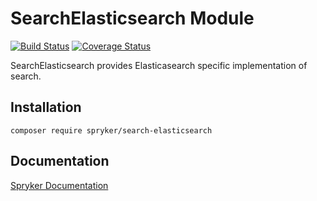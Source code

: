 # SearchElasticsearch Module
[![Build Status](https://travis-ci.org/spryker/search-elasticsearch.svg)](https://travis-ci.org/spryker/search-elasticsearch)
[![Coverage Status](https://coveralls.io/repos/github/spryker/search-elasticsearch/badge.svg)](https://coveralls.io/github/spryker/search-elasticsearch)

SearchElasticsearch provides Elasticasearch specific implementation of search.

## Installation

```
composer require spryker/search-elasticsearch
```

## Documentation

[Spryker Documentation](https://academy.spryker.com/developing_with_spryker/module_guide/modules.html)

